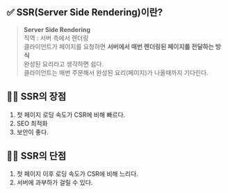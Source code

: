## ✅ SSR(Server Side Rendering)이란?

> <b>Server Side Rendering</b>  
> 직역 : 서버 측에서 렌더링  
> 클라이언트가 페이지를 요청하면 <b>서버에서 매번 렌더링된 페이지를 전달하는 방식</b>  
> 완성된 요리라고 생각하면 쉽다.  
> 클라이언트는 매번 주문해서 완성된 요리(페이지)가 나올때까지 기다린다.

## 👍🏻 SSR의 장점

1. 첫 페이지 로딩 속도가 CSR에 비해 빠르다.
2. SEO 최적화
3. 보안이 좋다.

## 👎🏻 SSR의 단점

1. 첫 페이지 이후 로딩 속도가 CSR에 비해 느리다.
2. 서버에 과부하가 걸릴 수 있다.
